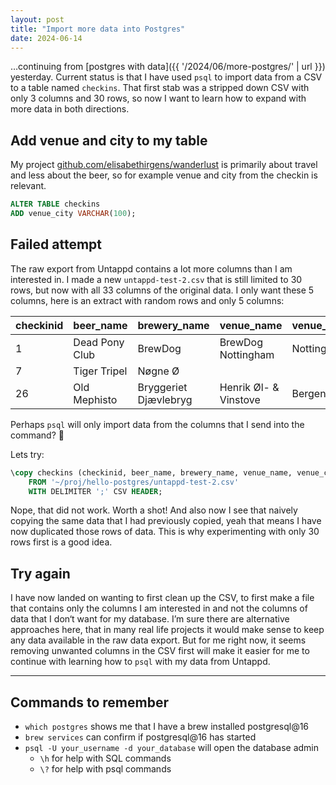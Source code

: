 ```yaml
---
layout: post
title: "Import more data into Postgres"
date: 2024-06-14
---
```


…continuing from [postgres with data]({{ '/2024/06/more-postgres/' | url }}) yesterday. Current status is that I have used `psql` to import data from a CSV to a table named `checkins`. That first stab was a stripped down CSV with only 3 columns and 30 rows, so now I want to learn how to expand with more data in both directions.

## Add venue and city to my table

My project [github.com/elisabethirgens/wanderlust](https://github.com/elisabethirgens/wanderlust) is primarily about travel and less about the beer, so for example venue and city from the checkin is relevant.

```sql
ALTER TABLE checkins
ADD venue_city VARCHAR(100);
```

## Failed attempt

The raw export from Untappd contains a lot more columns than I am interested in. I made a new `untappd-test-2.csv` that is still limited to 30 rows, but now with all 33 columns of the original data. I&nbsp;only want these 5 columns, here is an extract with random rows and only 5 columns:

| checkinid | beer_name      | brewery_name          | venue_name            | venue_city |
| :-------- | :------------- | :-------------------- | :-------------------- | :--------- |
| 1         | Dead Pony Club | BrewDog               | BrewDog Nottingham    | Nottingham |
| 7         | Tiger Tripel   | Nøgne Ø               |                       |            |
| 26        | Old Mephisto   | Bryggeriet Djævlebryg | Henrik Øl- & Vinstove | Bergen     |

Perhaps `psql` will only import data from the columns that I send into the command? 🙏

Lets try:

```sql
\copy checkins (checkinid, beer_name, brewery_name, venue_name, venue_city)
    FROM '~/proj/hello-postgres/untappd-test-2.csv'
    WITH DELIMITER ';' CSV HEADER;
```

Nope, that did not work. Worth a shot! And also now I see that naively copying the same data that I had previously copied, yeah that means I have now duplicated those rows of data. This is why experimenting with only 30 rows first is a good idea.

## Try again

I have now landed on wanting to first clean up the CSV, to first make a file that contains only the columns I am interested in and not the columns of data that I don‘t want for my database. I’m sure there are alternative approaches here, that in many real life projects it would make sense to keep any data available in the raw data export. But for me right now, it seems removing unwanted columns in the CSV first will make it easier for me to continue with learning how to `psql` with my data from Untappd.

---

## Commands to remember

- `which postgres` shows me that I have a brew installed postgresql@16
- `brew services` can confirm if postgresql@16 has started
- `psql -U your_username -d your_database` will open the database admin
  - `\h` for help with SQL commands
  - `\?` for help with psql commands

